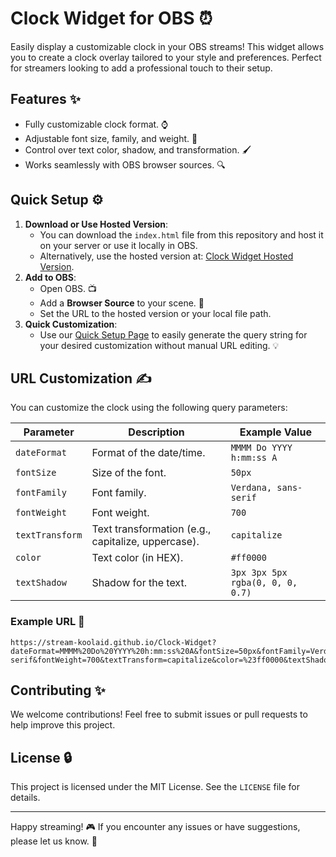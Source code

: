 # Clock Widget for OBS ⏰

Easily display a customizable clock in your OBS streams! This widget allows you to create a clock overlay tailored to your style and preferences. Perfect for streamers looking to add a professional touch to their setup.

## Features ✨

- Fully customizable clock format. ⌚
- Adjustable font size, family, and weight. 🔷
- Control over text color, shadow, and transformation. 🖌️
- Works seamlessly with OBS browser sources. 🔍

## Quick Setup ⚙️

1. **Download or Use Hosted Version**:
   - You can download the `index.html` file from this repository and host it on your server or use it locally in OBS.
   - Alternatively, use the hosted version at: <a href="https://stream-koolaid.github.io/Clock-Widget/" target="_blank">Clock Widget Hosted Version</a>.
2. **Add to OBS**:
   - Open OBS. 📺
   - Add a **Browser Source** to your scene. 🔄
   - Set the URL to the hosted version or your local file path.
3. **Quick Customization**:
   - Use our <a href="http://yourdomain.com/setup" target="_blank">Quick Setup Page</a> to easily generate the query string for your desired customization without manual URL editing. 💡

## URL Customization ✍️

You can customize the clock using the following query parameters:

| Parameter | Description | Example Value |
| --- | --- | --- |
| `dateFormat` | Format of the date/time. | `MMMM Do YYYY h:mm:ss A` |
| `fontSize` | Size of the font. | `50px` |
| `fontFamily` | Font family. | `Verdana, sans-serif` |
| `fontWeight` | Font weight. | `700` |
| `textTransform` | Text transformation (e.g., capitalize, uppercase). | `capitalize` |
| `color` | Text color (in HEX). | `#ff0000` |
| `textShadow` | Shadow for the text. | `3px 3px 5px rgba(0, 0, 0, 0.7)` |

### Example URL 🔗

```
https://stream-koolaid.github.io/Clock-Widget?dateFormat=MMMM%20Do%20YYYY%20h:mm:ss%20A&fontSize=50px&fontFamily=Verdana%2C%20sans-serif&fontWeight=700&textTransform=capitalize&color=%23ff0000&textShadow=3px%203px%205px%20rgba(0%2C%200%2C%200%2C%200.7)
```

## Contributing ✨

We welcome contributions! Feel free to submit issues or pull requests to help improve this project.

## License 🔒

This project is licensed under the MIT License. See the `LICENSE` file for details.

---

Happy streaming! 🎮 If you encounter any issues or have suggestions, please let us know. 📢
